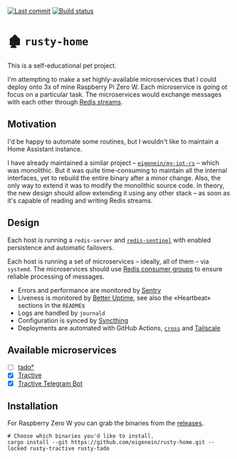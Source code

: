 [![Last commit](https://img.shields.io/github/last-commit/eigenein/rusty-home?logo=github)](https://github.com/eigenein/rusty-home/commits/master)
[![Build status](https://github.com/eigenein/rusty-home/actions/workflows/check.yaml/badge.svg)](https://github.com/eigenein/rusty-home/actions)

# 🏚 `rusty-home`

This is a self-educational pet project.

I'm attempting to make a set highly-available microservices that I could deploy onto 3x of mine Raspberry Pi Zero W. Each microservice is going ot focus on a particular task. The microservices would exchange messages with each other through [Redis streams](https://redis.io/docs/manual/data-types/streams/).

## Motivation

I'd be happy to automate some routines, but I wouldn't like to maintain a Home Assistant instance.

I have already maintained a similar project – [`eigenein/my-iot-rs`](https://github.com/eigenein/my-iot-rs) – which was monolithic. But it was quite time-consuming to maintain all the internal interfaces, yet to rebuild the entire binary after a minor change. Also, the only way to extend it was to modify the monolithic source code. In theory, the new design should allow extending it using any other stack – as soon as it's capable of reading and writing Redis streams.

## Design

Each host is running a `redis-server` and [`redis-sentinel`](https://redis.io/docs/manual/sentinel/) with enabled persistence and automatic failovers.

Each host is running a set of microservices – ideally, all of them – via `systemd`. The microservices should use [Redis consumer groups](https://redis.io/docs/manual/data-types/streams/#consumer-groups) to ensure reliable processing of messages.

- Errors and performance are monitored by [Sentry](https://sentry.io/)
- Liveness is monitored by [Better Uptime](https://betteruptime.com/), see also the «Heartbeat» sections in the `README`s
- Logs are handled by `journald`
- Configuration is synced by [Syncthing](https://syncthing.net/)
- Deployments are automated with GitHub Actions, [`cross`](https://github.com/cross-rs/cross) and [Tailscale](https://tailscale.com/)

## Available microservices

- [ ] [tado°](rusty-tado)
- [x] [Tractive](rusty-tractive)
- [x] [Tractive Telegram Bot](rusty-tractive-telegram-bot)

## Installation

For Raspberry Zero W you can grab the binaries from the [releases](https://github.com/eigenein/rusty-home/releases).

```shell
# Choose which binaries you'd like to install.
cargo install --git https://github.com/eigenein/rusty-home.git --locked rusty-tractive rusty-tado
```

